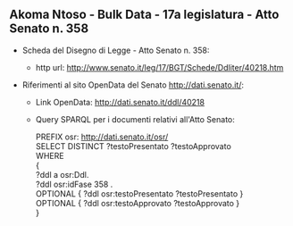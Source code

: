 ## Akoma Ntoso - Bulk Data - 17a legislatura - Atto Senato n. 358 ##

* Scheda del Disegno di Legge - Atto Senato n. 358:
	* http url: http://www.senato.it/leg/17/BGT/Schede/Ddliter/40218.htm

* Riferimenti al sito OpenData del Senato http://dati.senato.it/:
	* Link OpenData: http://dati.senato.it/ddl/40218
	* Query SPARQL per i documenti relativi all'Atto Senato:

        PREFIX osr: <http://dati.senato.it/osr/>  
		SELECT DISTINCT ?testoPresentato ?testoApprovato  
		WHERE  
		{  
		    ?ddl a osr:Ddl.  
		    ?ddl osr:idFase 358 .  
		    OPTIONAL { ?ddl osr:testoPresentato ?testoPresentato }  
		    OPTIONAL { ?ddl osr:testoApprovato ?testoApprovato }  
		}
		